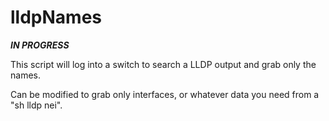 # lldpNames
***IN PROGRESS***

This script will log into a switch to search a LLDP output and grab only the names.

Can be modified to grab only interfaces, or whatever data you need from a "sh lldp nei".
